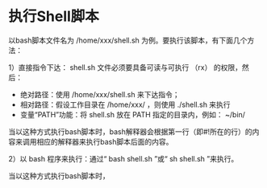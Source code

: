 

# 执行Shell脚本

以bash脚本文件名为 /home/xxx/shell.sh 为例。要执行该脚本，有下面几个方法：

1）直接指令下达： shell.sh 文件必须要具备可读与可执行 （rx） 的权限，然后：
- 绝对路径：使用 /home/xxx/shell.sh 来下达指令；
- 相对路径：假设工作目录在 /home/xxx/ ，则使用 ./shell.sh 来执行
- 变量“PATH”功能：将 shell.sh 放在 PATH 指定的目录内，例如： ~/bin/

当以这种方式执行bash脚本时，bash解释器会根据第一行（即#!所在的行）的内容来调用相应的解释器来执行bash脚本后面的内容。


2）以 bash 程序来执行：通过“ bash shell.sh ”或“ sh shell.sh ”来执行。

当以这种方式执行bash脚本时，


